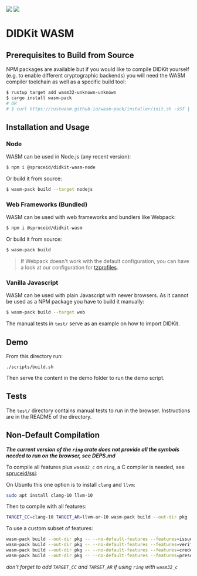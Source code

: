 [![](https://img.shields.io/npm/v/@spruceid/didkit-wasm?label=%40spruceid%2Fdidkit-wasm&logo=npm)](https://www.npmjs.com/package/@spruceid/didkit-wasm) [![](https://img.shields.io/npm/v/@spruceid/didkit-wasm-node?label=%40spruceid%2Fdidkit-wasm-node&logo=npm)](https://www.npmjs.com/package/@spruceid/didkit-wasm-node)
<!-- Might want those badge in the main README. -->

# DIDKit WASM

## Prerequisites to Build from Source

NPM packages are available but if you would like to compile DIDKit yourself
(e.g. to enable different cryptographic backends) you will need the WASM
compiler toolchain as well as a specific build tool:

```bash
$ rustup target add wasm32-unknown-unknown
$ cargo install wasm-pack
# OR
# $ curl https://rustwasm.github.io/wasm-pack/installer/init.sh -sSf | sh
```

## Installation and Usage

### Node

WASM can be used in Node.js (any recent version):
```bash
$ npm i @spruceid/didkit-wasm-node
```

Or build it from source:
```bash
$ wasm-pack build --target nodejs
```

### Web Frameworks (Bundled)

WASM can be used with web frameworks and bundlers like Webpack:
```bash
$ npm i @spruceid/didkit-wasm
```

Or build it from source:
```bash
$ wasm-pack build
```

> If Webpack doesn't work with the default configuration, you can have a look at
> our configuration for
> [tzprofiles](https://github.com/spruceid/tzprofiles/blob/main/dapp/webpack.config.js).

### Vanilla Javascript

WASM can be used with plain Javascript with newer browsers. As it cannot be used
as a NPM package you have to build it manually:
```bash
$ wasm-pack build --target web
```

The manual tests in `test/` serve as an example on how to import DIDKit.

## Demo

From this directory run:
```
./scripts/build.sh
```

Then serve the content in the demo folder to run the demo script.

## Tests

The `test/` directory contains manual tests to run in the browser. Instructions
are in the README of the directory.

## Non-Default Compilation

_**The current version of the `ring` crate does not provide all the symbols
needed to run on the browser, see DEPS.md**_

To compile all features plus `wasm32_c` on `ring`, a C compiler is needed, see
[spruceid/ssi](https://github.com/spruceid/didkit/tree/wasm):

On Ubuntu this one option is to install `clang` and `llvm`:
```bash
sudo apt install clang-10 llvm-10
```

Then to compile with all features:
```bash
TARGET_CC=clang-10 TARGET_AR=llvm-ar-10 wasm-pack build --out-dir pkg
```

To use a custom subset of features:
```bash
wasm-pack build --out-dir pkg -- --no-default-features --features=issue        # issue credential/presentation
wasm-pack build --out-dir pkg -- --no-default-features --features=verify       # verify credential/presentation
wasm-pack build --out-dir pkg -- --no-default-features --features=credential   # issue/verify credential
wasm-pack build --out-dir pkg -- --no-default-features --features=presentation # issue/verify presentation
```
*don't forget to add `TARGET_CC` and `TARGET_AR` if using `ring` with `wasm32_c`*
